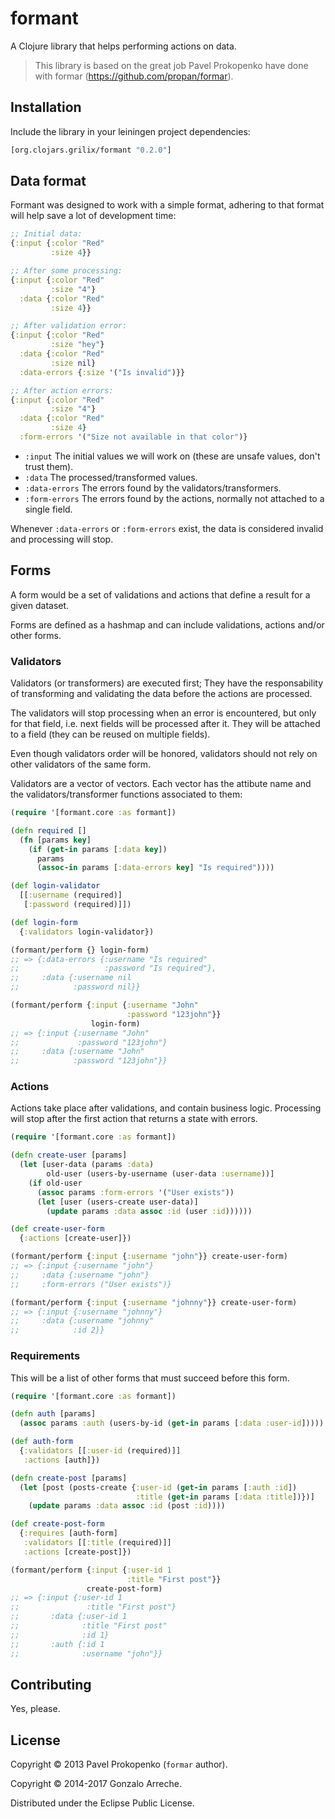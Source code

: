 # formant

A Clojure library that helps performing actions on data.

> This library is based on the great job Pavel Prokopenko
> have done with formar (https://github.com/propan/formar).

## Installation

Include the library in your leiningen project dependencies:

```clojure
[org.clojars.grilix/formant "0.2.0"]
```

## Data format

Formant was designed to work with a simple format, adhering to that format will
help save a lot of development time:

```clojure
;; Initial data:
{:input {:color "Red"
         :size 4}}

;; After some processing:
{:input {:color "Red"
         :size "4"}
  :data {:color "Red"
         :size 4}}

;; After validation error:
{:input {:color "Red"
         :size "hey"}
  :data {:color "Red"
         :size nil}
  :data-errors {:size '("Is invalid")}}

;; After action errors:
{:input {:color "Red"
         :size "4"}
  :data {:color "Red"
         :size 4}
  :form-errors '("Size not available in that color")}
```

- `:input` The initial values we will work on (these are unsafe
  values, don't trust them).
- `:data` The processed/transformed values.
- `:data-errors` The errors found by the validators/transformers.
- `:form-errors` The errors found by the actions, normally not attached to
  a single field.

Whenever `:data-errors` or `:form-errors` exist, the data is considered
invalid and processing will stop.

## Forms

A form would be a set of validations and actions that define a result for a
given dataset.

Forms are defined as a hashmap and can include validations, actions and/or
other forms.

### Validators

Validators (or transformers) are executed first; They have the responsability
of transforming and validating the data before the actions are processed.

The validators will stop processing when an error is encountered, but only for
that field, i.e. next fields will be processed after it. They will be attached
to a field (they can be reused on multiple fields).

Even though validators order will be honored, validators should not rely on
other validators of the same form.

Validators are a vector of vectors. Each vector has the attibute name and the
validators/transformer functions associated to them:

```clojure
(require '[formant.core :as formant])

(defn required []
  (fn [params key]
    (if (get-in params [:data key])
      params
      (assoc-in params [:data-errors key] "Is required"))))

(def login-validator
  [[:username (required)]
   [:password (required)]])

(def login-form
  {:validators login-validator})

(formant/perform {} login-form)
;; => {:data-errors {:username "Is required"
;;                   :password "Is required"},
;;     :data {:username nil
;;            :password nil}}

(formant/perform {:input {:username "John"
                          :password "123john"}}
                  login-form)
;; => {:input {:username "John"
;;             :password "123john"}
;;     :data {:username "John"
;;            :password "123john"}}
```

### Actions

Actions take place after validations, and contain business logic. Processing
will stop after the first action that returns a state with errors.

```clojure
(require '[formant.core :as formant])

(defn create-user [params]
  (let [user-data (params :data)
        old-user (users-by-username (user-data :username))]
    (if old-user
      (assoc params :form-errors '("User exists"))
      (let [user (users-create user-data)]
        (update params :data assoc :id (user :id))))))

(def create-user-form
  {:actions [create-user]})

(formant/perform {:input {:username "john"}} create-user-form)
;; => {:input {:username "john"}
;;     :data {:username "john"}
;;     :form-errors ("User exists")}

(formant/perform {:input {:username "johnny"}} create-user-form)
;; => {:input {:username "johnny"}
;;     :data {:username "johnny"
;;            :id 2}}
```

### Requirements

This will be a list of other forms that must succeed before this form.

```clojure
(require '[formant.core :as formant])

(defn auth [params]
  (assoc params :auth (users-by-id (get-in params [:data :user-id]))))

(def auth-form
  {:validators [[:user-id (required)]]
   :actions [auth]})

(defn create-post [params]
  (let [post (posts-create {:user-id (get-in params [:auth :id])
                            :title (get-in params [:data :title])})]
    (update params :data assoc :id (post :id))))

(def create-post-form
  {:requires [auth-form]
   :validators [[:title (required)]]
   :actions [create-post]})

(formant/perform {:input {:user-id 1
                          :title "First post"}}
                 create-post-form)
;; => {:input {:user-id 1
;;               :title "First post"}
;;       :data {:user-id 1
;;              :title "First post"
;;              :id 1}
;;       :auth {:id 1
;;              :username "john"}}
```

## Contributing

Yes, please.

## License

Copyright © 2013 Pavel Prokopenko (`formar` author).

Copyright © 2014-2017 Gonzalo Arreche.

Distributed under the Eclipse Public License.
